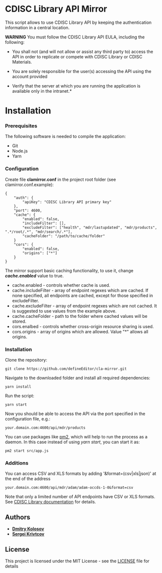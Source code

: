 # CDISC Library API Mirror

This script allows to use CDISC Library API by keeping the authentication information in a central location.

**WARNING** You must follow the CDISC Library API EULA, including the following:
* You shall not (and will not allow or assist any third party to) access the API in order to replicate or compete with CDISC Library or CDISC Materials.
* You are solely responsible for the user(s) accessing the API using the account provided

* Verify that the server at which you are running the application is available only in the intranet.*


# Installation
### Prerequisites

The following software is needed to compile the application:
* Git
* Node.js
* Yarn

### Configuration
Create file **clamirror.conf** in the project root folder (see clamirror.conf.example):
```
{
    "auth": {
        "apiKey": "CDISC Library API primary key"
    },
    "port": 4600,
    "cache": {
        "enabled": false,
        "includeFilter": [],
        "excludeFilter": ["health", "mdr/lastupdated", "mdr/products", ".*/root/.*", "mdr/search/.*"],
        "cacheFolder": "/path/to/cache/folder"
    }
    "cors": {
        "enabled": false,
        "origins": ["*"]
    }
}
```

The mirror support basic caching functionality, to use it, change ***cache.enabled*** value to true.
* cache.enabled - controls whether cache is used.
* cache.includeFilter - array of endpoint regexes which are cached. If none specified, all endpoints are cached, except for those specified in excludeFilter.
* cache.excludeFilter - array of endpoint regexes which are not cached. It is suggested to use values from the example above.
* cache.cacheFolder - path to the folder where cached values will be stored.
* cors.enalbed - controls whether cross-origin resource sharing is used.
* cors.origins - array of origins which are allowed. Value "*" allows all origins.

### Installation

Clone the repository:
```
git clone https://github.com/defineEditor/cla-mirror.git
```
Navigate to the downloaded folder and install all required dependencies:
```
yarn install
```
Run the script:
```
yarn start
```
Now you should be able to access the API via the port specified in the configuration file, e.g.:
```
your.domain.com:4600/api/mdr/products
```

You can use packages like [pm2](https://www.npmjs.com/package/pm2), which will help to run the process as a daemon. In this case instead of using *yarn start*, you can start it as:
```
pm2 start src/app.js
```

### Additions

You can access CSV and XLS formats by adding '&format=(csv|xls|json)' at the end of the address

```
your.domain.com:4600/api/mdr/adam/adam-occds-1-0&format=csv
```
Note that only a limited number of API endpoints have CSV or XLS formats. See [CDISC Library documentation](https://wiki.cdisc.org/display/LIBSUPRT/Documentation) for details.

## Authors

* [**Dmitry Kolosov**](https://www.linkedin.com/in/dmitry-kolosov-91751413/)
* [**Sergei Krivtcov**](https://www.linkedin.com/in/sergey-krivtsov-677419b4/)

## License

This project is licensed under the MIT License - see the [LICENSE](LICENSE) file for details
